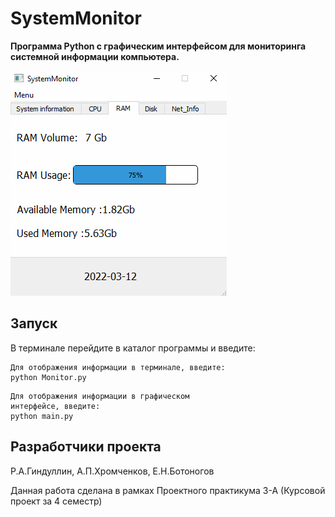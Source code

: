 # SystemMonitor
<b>Программа Python с графическим интерфейсом для мониторинга системной информации компьютера.</b>

![GUI](gui.png)

## Запуск
 В терминале перейдите в каталог программы и введите:
```
Для отображения информации в терминале, введите:
python Monitor.py
```

```
Для отображения информации в графическом 
интерфейсе, введите:
python main.py
```
## Разработчики проекта
Р.А.Гиндуллин,
А.П.Хромченков,
Е.Н.Ботоногов

Данная работа сделана в рамках Проектного практикума 3-А (Курсовой проект за 4 семестр)
